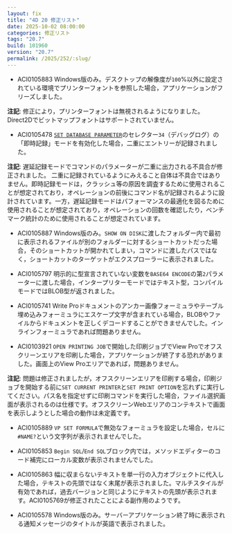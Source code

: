 ```yaml
---
layout: fix
title: "4D 20 修正リスト"
date: 2025-10-02 08:00:00
categories: 修正リスト
tags: "20.7"
build: 101960
version: "20.7"
permalink: /2025/252/:slug/
---
```


* ACI0105883 Windows版のみ。デスクトップの解像度が`100`%以外に設定されている環境でプリンターフォントを参照した場合，アプリケーションがフリーズしました。

**注記**: 修正により，プリンターフォントは無視されるようになりました。Direct2Dでビットマップフォントはサポートされていません。

* ACI0105478 [`SET DATABASE PARAMETER`](https://developer.4d.com/docs/ja/commands/set-database-parameter)のセレクター`34`（デバッグログ）の「即時記録」モードを有効化した場合，二重にエントリーが記録されました。

**注記**: 遅延記録モードでコマンドのパラメーターが二重に出力される不具合が修正されました。
二重に記録されているようにみえること自体は不具合ではありません。即時記録モードは，クラッシュ等の原因を調査するために使用されることが想定されており，オペレーションの前後にコマンド名が記録されるように設計されています。一方，遅延記録モードはパフォーマンスの最適化を図るために使用されることが想定されており，オペレーションの回数を確認したり，ベンチマーク統計のために使用されることが想定されています。

* ACI0105887 Windows版のみ。`SHOW ON DISK`に渡したフォルダー内で最初に表示されるファイルが別のフォルダーに対するショートカットだった場合，そのショートカットが開かれてしまい，コマンドに渡したパスではなく，ショートカットのターゲットがエクスプローラーに表示されました。

* ACI0105797 明示的に型宣言されていない変数を`BASE64 ENCODE`の第`2`パラメーターに渡した場合，インタープリターモードではテキスト型，コンパイルモードではBLOB型が返されました。

* ACI0105741 Write Proドキュメントのアンカー画像フォーミュラやテーブル埋め込みフォーミュラにエスケープ文字が含まれている場合，BLOBやファイルからドキュメントを正しくデコードすることができませんでした。インラインフォーミュラであれば問題ありません。

* ACI0103921 `OPEN PRINTING JOB`で開始した印刷ジョブでView Proでオフスクリーンエリアを印刷した場合，アプリケーションが終了する恐れがありました。画面上のView Proエリアであれば，問題ありません。

**注記**: 問題は修正されましたが，オフスクリーンエリアを印刷する場合，印刷ジョブを開始する前に`SET CURRENT PRINTER`と`SET PRINT OPTION`を忘れずに実行してください。パス名を指定せずに印刷コマンドを実行した場合，ファイル選択画面が表示されるのは仕様です。オフスクリーンWebエリアのコンテキストで画面を表示しようとした場合の動作は未定義です。

* ACI0105889 `VP SET FORMULA`で無効なフォーミュラを設定した場合，セルに`#NAME?`という文字列が表示されませんでした。

* ACI0105853 `Begin SQL`/`End SQL`ブロック内では，メソッドエディターのコード補完にローカル変数が表示されませんでした。

* ACI0105863 幅に収まらないテキストを単一行の入力オブジェクトに代入した場合，テキストの先頭ではなく末尾が表示されました。マルチスタイルが有効であれば，過去バージョンと同じようにテキストの先頭が表示されます。ACI0105769が修正されたことによる副作用のようです。

* ACI0105578 Windows版のみ。サーバーアプリケーション終了時に表示される通知メッセージのタイトルが英語で表示されました。